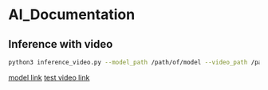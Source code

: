 # AI_Documentation

## Inference with video
```bash
python3 inference_video.py --model_path /path/of/model --video_path /path/of/video --save_path /path/of/output
```

[model link](https://83516952-my.sharepoint.com/:f:/g/personal/eddie_hsiao_insign-medical_com/Es6vuCoRBm1JjB6N_1KnWlQBMdVJqO6CRO26uYTTUIKk3Q?e=mj1jrW)
[test video link](https://83516952-my.sharepoint.com/:f:/g/personal/eddie_hsiao_insign-medical_com/EgDJLfjyS4JMt5bIQHw1xasB0P9ElHS_T3f_DAccn1zHmA?e=DSEGbh)
